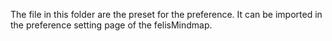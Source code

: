 The file in this folder are the preset for the preference. It can be imported in the preference setting page of the felisMindmap.
